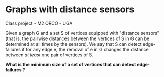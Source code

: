 # Graphs with distance sensors
Class project - M2 ORCO - UGA

Given a graph G and a set S of vertices equipped with "distance sensors" (that is, the pairwise distances between the vertices of S in G can be determined at all times by the sensors). We say that S can detect edge-failures if for any edge e, the removal of e in G changes the distance between *at least* one pair of vertices of S.

**What is the minimum size of a set of vertices that can detect edge-failures ?**
